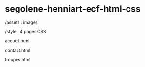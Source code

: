 # segolene-henniart-ecf-html-css

/assets : images

/style : 4 pages CSS

accueil.html

contact.html

troupes.html
